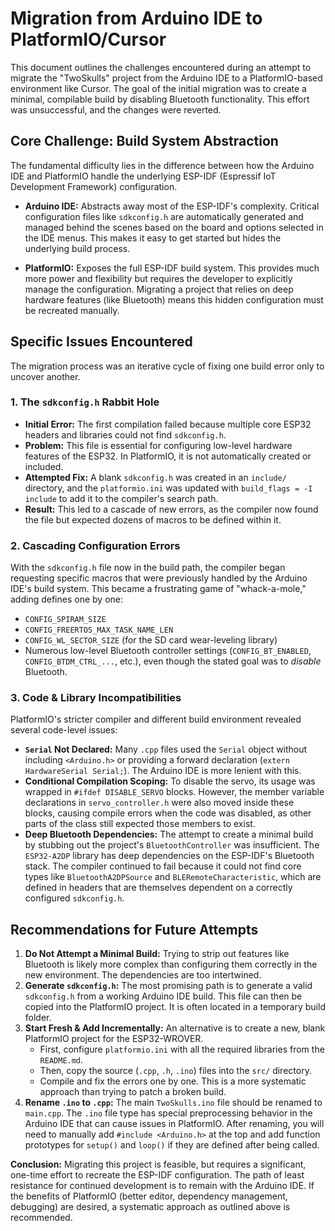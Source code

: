 # Migration from Arduino IDE to PlatformIO/Cursor

This document outlines the challenges encountered during an attempt to migrate the "TwoSkulls" project from the Arduino IDE to a PlatformIO-based environment like Cursor. The goal of the initial migration was to create a minimal, compilable build by disabling Bluetooth functionality. This effort was unsuccessful, and the changes were reverted.

## Core Challenge: Build System Abstraction

The fundamental difficulty lies in the difference between how the Arduino IDE and PlatformIO handle the underlying ESP-IDF (Espressif IoT Development Framework) configuration.

-   **Arduino IDE:** Abstracts away most of the ESP-IDF's complexity. Critical configuration files like `sdkconfig.h` are automatically generated and managed behind the scenes based on the board and options selected in the IDE menus. This makes it easy to get started but hides the underlying build process.

-   **PlatformIO:** Exposes the full ESP-IDF build system. This provides much more power and flexibility but requires the developer to explicitly manage the configuration. Migrating a project that relies on deep hardware features (like Bluetooth) means this hidden configuration must be recreated manually.

## Specific Issues Encountered

The migration process was an iterative cycle of fixing one build error only to uncover another.

### 1. The `sdkconfig.h` Rabbit Hole

*   **Initial Error:** The first compilation failed because multiple core ESP32 headers and libraries could not find `sdkconfig.h`.
*   **Problem:** This file is essential for configuring low-level hardware features of the ESP32. In PlatformIO, it is not automatically created or included.
*   **Attempted Fix:** A blank `sdkconfig.h` was created in an `include/` directory, and the `platformio.ini` was updated with `build_flags = -I include` to add it to the compiler's search path.
*   **Result:** This led to a cascade of new errors, as the compiler now found the file but expected dozens of macros to be defined within it.

### 2. Cascading Configuration Errors

With the `sdkconfig.h` file now in the build path, the compiler began requesting specific macros that were previously handled by the Arduino IDE's build system. This became a frustrating game of "whack-a-mole," adding defines one by one:

-   `CONFIG_SPIRAM_SIZE`
-   `CONFIG_FREERTOS_MAX_TASK_NAME_LEN`
-   `CONFIG_WL_SECTOR_SIZE` (for the SD card wear-leveling library)
-   Numerous low-level Bluetooth controller settings (`CONFIG_BT_ENABLED`, `CONFIG_BTDM_CTRL_...`, etc.), even though the stated goal was to *disable* Bluetooth.

### 3. Code & Library Incompatibilities

PlatformIO's stricter compiler and different build environment revealed several code-level issues:

*   **`Serial` Not Declared:** Many `.cpp` files used the `Serial` object without including `<Arduino.h>` or providing a forward declaration (`extern HardwareSerial Serial;`). The Arduino IDE is more lenient with this.
*   **Conditional Compilation Scoping:** To disable the servo, its usage was wrapped in `#ifdef DISABLE_SERVO` blocks. However, the member variable declarations in `servo_controller.h` were also moved inside these blocks, causing compile errors when the code was disabled, as other parts of the class still expected those members to exist.
*   **Deep Bluetooth Dependencies:** The attempt to create a minimal build by stubbing out the project's `BluetoothController` was insufficient. The `ESP32-A2DP` library has deep dependencies on the ESP-IDF's Bluetooth stack. The compiler continued to fail because it could not find core types like `BluetoothA2DPSource` and `BLERemoteCharacteristic`, which are defined in headers that are themselves dependent on a correctly configured `sdkconfig.h`.

## Recommendations for Future Attempts

1.  **Do Not Attempt a Minimal Build:** Trying to strip out features like Bluetooth is likely more complex than configuring them correctly in the new environment. The dependencies are too intertwined.
2.  **Generate `sdkconfig.h`:** The most promising path is to generate a valid `sdkconfig.h` from a working Arduino IDE build. This file can then be copied into the PlatformIO project. It is often located in a temporary build folder.
3.  **Start Fresh & Add Incrementally:** An alternative is to create a new, blank PlatformIO project for the ESP32-WROVER.
    -   First, configure `platformio.ini` with all the required libraries from the `README.md`.
    -   Then, copy the source (`.cpp`, `.h`, `.ino`) files into the `src/` directory.
    -   Compile and fix the errors one by one. This is a more systematic approach than trying to patch a broken build.
4.  **Rename `.ino` to `.cpp`:** The main `TwoSkulls.ino` file should be renamed to `main.cpp`. The `.ino` file type has special preprocessing behavior in the Arduino IDE that can cause issues in PlatformIO. After renaming, you will need to manually add `#include <Arduino.h>` at the top and add function prototypes for `setup()` and `loop()` if they are defined after being called.

**Conclusion:** Migrating this project is feasible, but requires a significant, one-time effort to recreate the ESP-IDF configuration. The path of least resistance for continued development is to remain with the Arduino IDE. If the benefits of PlatformIO (better editor, dependency management, debugging) are desired, a systematic approach as outlined above is recommended. 